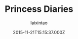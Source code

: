 ---
layout: JamstackTheme
title: Princess Diaries
github: https://github.com/laixintao/Princess-Diaries
demo: https://laixintao.github.io/Princess-Diaries.html
author: laixintao
ssg: Jekyll
date: 2015-11-21T15:15:37.000Z
description: 👸 A jekyll theme.
stale: true
---